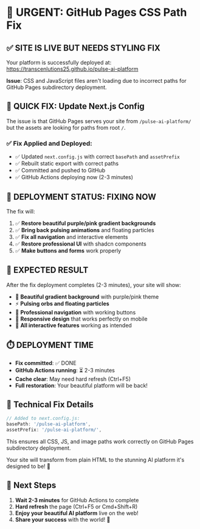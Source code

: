 # 🚨 URGENT: GitHub Pages CSS Path Fix

## ✅ **SITE IS LIVE BUT NEEDS STYLING FIX**

Your platform is successfully deployed at: https://transcenlutions25.github.io/pulse-ai-platform

**Issue**: CSS and JavaScript files aren't loading due to incorrect paths for GitHub Pages subdirectory deployment.

## 🔧 **QUICK FIX: Update Next.js Config**

The issue is that GitHub Pages serves your site from `/pulse-ai-platform/` but the assets are looking for paths from root `/`.

### **✅ Fix Applied and Deployed:**
- ✅ Updated `next.config.js` with correct `basePath` and `assetPrefix`
- ✅ Rebuilt static export with correct paths
- ✅ Committed and pushed to GitHub
- ✅ GitHub Actions deploying now (2-3 minutes)

## 🚀 **DEPLOYMENT STATUS: FIXING NOW**

The fix will:
1. ✅ **Restore beautiful purple/pink gradient backgrounds**
2. ✅ **Bring back pulsing animations** and floating particles
3. ✅ **Fix all navigation** and interactive elements
4. ✅ **Restore professional UI** with shadcn components
5. ✅ **Make buttons and forms** work properly

## 🎯 **EXPECTED RESULT**

After the fix deployment completes (2-3 minutes), your site will show:
- 🎨 **Beautiful gradient background** with purple/pink theme
- ⚡ **Pulsing orbs and floating particles**
- 🎪 **Professional navigation** with working buttons
- 📱 **Responsive design** that works perfectly on mobile
- 🚀 **All interactive features** working as intended

## ⏱️ **DEPLOYMENT TIME**

- **Fix committed**: ✅ DONE
- **GitHub Actions running**: ⏳ 2-3 minutes
- **Cache clear**: May need hard refresh (Ctrl+F5)
- **Full restoration**: Your beautiful platform will be back!

## 🔧 **Technical Fix Details**

```javascript
// Added to next.config.js:
basePath: '/pulse-ai-platform',
assetPrefix: '/pulse-ai-platform/',
```

This ensures all CSS, JS, and image paths work correctly on GitHub Pages subdirectory deployment.

Your site will transform from plain HTML to the stunning AI platform it's designed to be! 🌟

## 📱 **Next Steps**

1. **Wait 2-3 minutes** for GitHub Actions to complete
2. **Hard refresh** the page (Ctrl+F5 or Cmd+Shift+R)
3. **Enjoy your beautiful AI platform** live on the web!
4. **Share your success** with the world! 🎉
